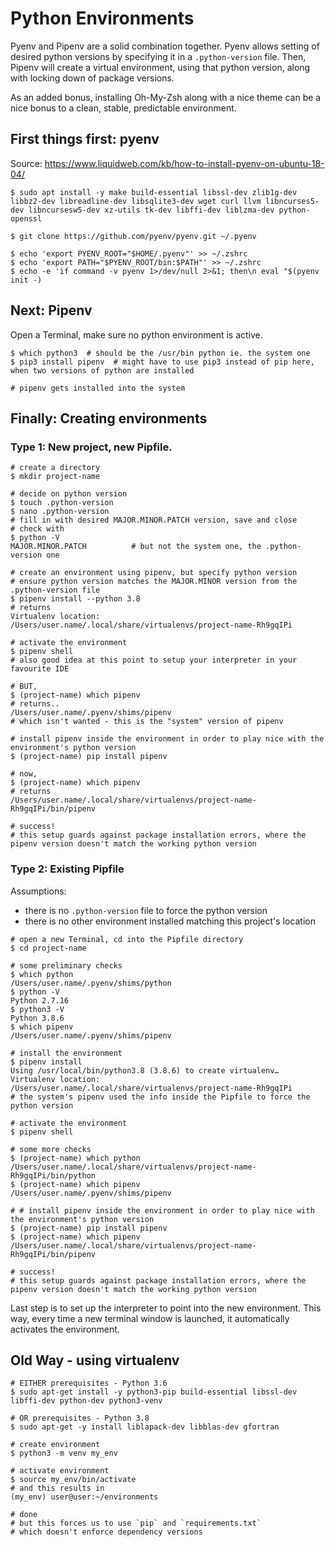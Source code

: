 # Python Environments

Pyenv and Pipenv are a solid combination together. Pyenv allows setting of desired python versions by specifying it in a `.python-version` file. Then, Pipenv will create a virtual environment, using that python version, along with locking down of package versions.

As an added bonus, installing Oh-My-Zsh along with a nice theme can be a nice bonus to a clean, stable, predictable environment.

## First things first: pyenv

Source:
https://www.liquidweb.com/kb/how-to-install-pyenv-on-ubuntu-18-04/

```
$ sudo apt install -y make build-essential libssl-dev zlib1g-dev libbz2-dev libreadline-dev libsqlite3-dev wget curl llvm libncurses5-dev libncursesw5-dev xz-utils tk-dev libffi-dev liblzma-dev python-openssl

$ git clone https://github.com/pyenv/pyenv.git ~/.pyenv

$ echo 'export PYENV_ROOT="$HOME/.pyenv"' >> ~/.zshrc
$ echo 'export PATH="$PYENV_ROOT/bin:$PATH"' >> ~/.zshrc
$ echo -e 'if command -v pyenv 1>/dev/null 2>&1; then\n eval "$(pyenv init -)
```

## Next: Pipenv

Open a Terminal, make sure no python environment is active.
```
$ which python3  # should be the /usr/bin python ie. the system one
$ pip3 install pipenv  # might have to use pip3 instead of pip here, when two versions of python are installed

# pipenv gets installed into the system
```

## Finally: Creating environments

### Type 1: New project, new Pipfile.

```
# create a directory
$ mkdir project-name

# decide on python version
$ touch .python-version
$ nano .python-version
# fill in with desired MAJOR.MINOR.PATCH version, save and close
# check with
$ python -V
MAJOR.MINOR.PATCH          # but not the system one, the .python-version one

# create an environment using pipenv, but specify python version
# ensure python version matches the MAJOR.MINOR version from the .python-version file
$ pipenv install --python 3.8
# returns
Virtualenv location: /Users/user.name/.local/share/virtualenvs/project-name-Rh9gqIPi

# activate the environment
$ pipenv shell
# also good idea at this point to setup your interpreter in your favourite IDE

# BUT,
$ (project-name) which pipenv
# returns..
/Users/user.name/.pyenv/shims/pipenv
# which isn't wanted - this is the "system" version of pipenv

# install pipenv inside the environment in order to play nice with the environment's python version
$ (project-name) pip install pipenv

# now,
$ (project-name) which pipenv
# returns
/Users/user.name/.local/share/virtualenvs/project-name-Rh9gqIPi/bin/pipenv

# success!
# this setup guards against package installation errors, where the pipenv version doesn't match the working python version
```

### Type 2: Existing Pipfile

Assumptions:

- there is no `.python-version` file to force the python version
- there is no other environment installed matching this project's location

```
# open a new Terminal, cd into the Pipfile directory
$ cd project-name

# some preliminary checks
$ which python
/Users/user.name/.pyenv/shims/python
$ python -V
Python 2.7.16
$ python3 -V
Python 3.8.6
$ which pipenv
/Users/user.name/.pyenv/shims/pipenv

# install the environment
$ pipenv install
Using /usr/local/bin/python3.8 (3.8.6) to create virtualenv…
Virtualenv location: /Users/user.name/.local/share/virtualenvs/project-name-Rh9gqIPi
# the system's pipenv used the info inside the Pipfile to force the python version

# activate the environment
$ pipenv shell

# some more checks
$ (project-name) which python
/Users/user.name/.local/share/virtualenvs/project-name-Rh9gqIPi/bin/python
$ (project-name) which pipenv
/Users/user.name/.pyenv/shims/pipenv

# # install pipenv inside the environment in order to play nice with the environment's python version
$ (project-name) pip install pipenv
$ (project-name) which pipenv
/Users/user.name/.local/share/virtualenvs/project-name-Rh9gqIPi/bin/pipenv

# success!
# this setup guards against package installation errors, where the pipenv version doesn't match the working python version
```

Last step is to set up the interpreter to point into the new environment. This way, every time a new terminal window is launched, it automatically activates the environment.

## Old Way - using virtualenv

```
# EITHER prerequisites - Python 3.6
$ sudo apt-get install -y python3-pip build-essential libssl-dev libffi-dev python-dev python3-venv

# OR prerequisites - Python 3.8
$ sudo apt-get -y install liblapack-dev libblas-dev gfortran

# create environment
$ python3 -m venv my_env

# activate environment
$ source my_env/bin/activate
# and this results in
(my_env) user@user:~/environments

# done
# but this forces us to use `pip` and `requirements.txt`
# which doesn't enforce dependency versions
```
